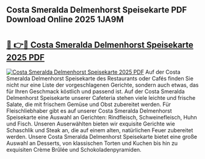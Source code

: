 ## Costa Smeralda Delmenhorst Speisekarte PDF Download Online 2025 1JA9M

# <h2><a href="http://gc6jemj.nevu.top/?p=Costa+Smeralda+Delmenhorst+Speisekarte">🔗 👉🔴 Costa Smeralda Delmenhorst Speisekarte 2025 PDF</a></h2>

[![Costa Smeralda Delmenhorst Speisekarte 2025 PDF](https://i.imgur.com/dBaPXMq.png)](http://gc6jemj.nevu.top/?p=Costa+Smeralda+Delmenhorst+Speisekarte)
Auf der Costa Smeralda Delmenhorst Speisekarte des Restaurants oder Cafés finden Sie nicht nur eine Liste der vorgeschlagenen Gerichte, sondern auch etwas, das für Ihren Geschmack köstlich und passend ist. Auf der Costa Smeralda Delmenhorst Speisekarte unserer Cafeteria stehen viele leichte und frische Salate, die mit frischem Gemüse und Obst zubereitet werden. Für Fleischliebhaber gibt es auf unserer Costa Smeralda Delmenhorst Speisekarte eine Auswahl an Gerichten: Rindfleisch, Schweinefleisch, Huhn und Fisch. Unseren Auserwählten bieten wir exquisite Gerichte wie Schaschlik und Steak an, die auf einem alten, natürlichen Feuer zubereitet werden. Unsere Costa Smeralda Delmenhorst Speisekarte bietet eine große Auswahl an Desserts, von klassischen Torten und Kuchen bis hin zu exquisiten Crème Brûlée und Schokoladenpyramiden.
